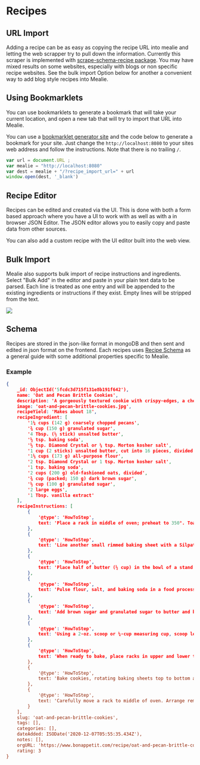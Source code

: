 # Recipes

## URL Import
Adding a recipe can be as easy as copying the recipe URL into mealie and letting the web scrapper try to pull down the information. Currently this scraper is implemented with [scrape-schema-recipe package](https://pypi.org/project/scrape-schema-recipe/). You may have mixed results on some websites, especially with blogs or non specific recipe websites. See the bulk import Option below for another a convenient way to add blog style recipes into Mealie.

## Using Bookmarklets

You can use bookmarklets to generate a bookmark that will take your current location, and open a new tab that will try to import that URL into Mealie.

You can use a [bookmarklet generator site](https://caiorss.github.io/bookmarklet-maker/) and the code below to generate a bookmark for your site. Just change the `http://localhost:8080` to your sites web address and follow the instructions. Note that there is no trailing `/`. 

```js
var url = document.URL ;
var mealie = "http://localhost:8080"
var dest = mealie + "/?recipe_import_url=" + url
window.open(dest, '_blank') 
```

## Recipe Editor
Recipes can be edited and created via the UI. This is done with both a form based approach where you have a UI to work with as well as with a in browser JSON Editor. The JSON editor allows you to easily copy and paste data from other sources. 

You can also add a custom recipe with the UI editor built into the web view.

## Bulk Import
Mealie also supports bulk import of recipe instructions and ingredients. Select "Bulk Add" in the editor and paste in your plain text data to be parsed. Each line is treated as one entry and will be appended to the existing ingredients or instructions if they exist. Empty lines will be stripped from the text.

![](../assets/gifs/bulk-add-demo.gif)

## Schema 
Recipes are stored in the json-like format in mongoDB and then sent and edited in json format on the frontend. Each recipes uses [Recipe Schema](https://schema.org/Recipe) as a general guide with some additional properties specific to Mealie.

### Example
```json
{
    _id: ObjectId('5fcdc3d715f131e8b191f642'),
    name: 'Oat and Pecan Brittle Cookies',
    description: 'A gorgeously textured cookie with crispy-edges, a chewy center, toasty pecans, and tiny crispy pecan brittle bits throughout.',
    image: 'oat-and-pecan-brittle-cookies.jpg',
    recipeYield: 'Makes about 18',
    recipeIngredient: [
        '1¼ cups (142 g) coarsely chopped pecans',
        '¾ cup (150 g) granulated sugar',
        '4 Tbsp. (½ stick) unsalted butter',
        '½ tsp. baking soda',
        '½ tsp. Diamond Crystal or ¼ tsp. Morton kosher salt',
        '1 cup (2 sticks) unsalted butter, cut into 16 pieces, divided',
        '1⅓ cups (173 g) all-purpose flour',
        '2 tsp. Diamond Crystal or 1 tsp. Morton kosher salt',
        '1 tsp. baking soda',
        '2 cups (200 g) old-fashioned oats, divided',
        '¾ cup (packed; 150 g) dark brown sugar',
        '½ cup (100 g) granulated sugar',
        '2 large eggs',
        '1 Tbsp. vanilla extract'
    ],
    recipeInstructions: [
        {
            '@type': 'HowToStep',
            text: 'Place a rack in middle of oven; preheat to 350°. Toast pecans on a small rimmed baking sheet, tossing halfway through, until slightly darkened and fragrant, 8–10 minutes. Let cool.'
        },
        {
            '@type': 'HowToStep',
            text: 'Line another small rimmed baking sheet with a Silpat baking mat. Cook granulated sugar, butter, and 2 Tbsp. water in a small saucepan over medium-low heat, stirring gently with a heatproof rubber spatula, until sugar is dissolved. Increase heat to medium and bring syrup to a rapid simmer. Cook, without stirring, swirling pan often, until syrup turns a deep amber color, 8–10 minutes. Immediately remove saucepan from heat and stir in pecans. Once pecans are well coated, add baking soda and salt and stir to incorporate (mixture will foam and sputter as baking soda aerates caramel). Working quickly (it will harden fast), scrape mixture onto prepared baking sheet and spread into a thin layer. Let cool completely, 5–10 minutes. Chop into pea-size pieces; set aside.'
        },
        {
            '@type': 'HowToStep',
            text: 'Place half of butter (½ cup) in the bowl of a stand mixer. Bring remaining butter to a boil in a small saucepan over medium-low heat, stirring often with a heatproof rubber spatula. Cook, scraping bottom and sides of pan constantly, until butter sputters, foams, and, eventually, you see browned bits floating on the surface, 5–7 minutes. Pour brown butter over butter in stand mixer bowl, making sure to scrape in all the browned bits. Let sit until butter begins to resolidify, about 30 minutes.'
        },
        {
            '@type': 'HowToStep',
            text: 'Pulse flour, salt, and baking soda in a food processor to combine. Add half of reserved pecan brittle and 1 cup oats; process in long pulses until oats and brittle are finely ground.'
        },
        {
            '@type': 'HowToStep',
            text: 'Add brown sugar and granulated sugar to butter and beat with paddle attachment on medium speed until light and smooth but not fluffy, about 2 minutes. Scrape down sides of bowl and add eggs and vanilla. Beat until very light and satiny, about 1 minute. Scrape down sides of bowl and add flour mixture; beat on low speed until no dry spots remain and you have a soft, evenly mixed dough. Add remaining half of brittle and remaining 1 cup oats; mix on low speed just to distribute. Fold batter several times with a spatula to ensure everything is evenly mixed.'
        },
        {
            '@type': 'HowToStep',
            text: 'Using a 2-oz. scoop or ¼-cup measuring cup, scoop level portions of dough to make 18 cookies. Place on a parchment-lined baking sheet, spacing as close together as possible (you’ll space them out before baking). Cover tightly with plastic wrap and chill at least 12 hours and up to 2 days. (If you’re pressed for time, a couple hours will do; cookies just won’t be as chewy.)'
        },
        {
            '@type': 'HowToStep',
            text: 'When ready to bake, place racks in upper and lower thirds of oven; preheat to 350°. Line 2 large rimmed baking sheets with parchment paper. Arrange 6 cookies on each prepared baking sheet, spacing at least 3" apart.'
        },
        {
            '@type': 'HowToStep',
            text: 'Bake cookies, rotating baking sheets top to bottom and front to back after 12 minutes, until dark golden brown around the edges, 16–20 minutes. Let cookies cool 5 minutes on baking sheets, then transfer cookies to a wire rack with a spatula and let cool completely.'
        },
        {
            '@type': 'HowToStep',
            text: 'Carefully move a rack to middle of oven. Arrange remaining dough on one of the baking sheets (it’s okay if it’s still warm). Bake as before (this batch might go a bit faster).\nDo ahead: Dough can be formed 2 months ahead; chill dough balls at least 2 hours before transferring to freezer. Once frozen solid, store in resealable plastic freezer bags and keep frozen. No need to thaw before baking, but you may need to add a minute or two to the baking time. Cookies can be baked 5 days ahead; store airtight at room temperature.'
        }
    ],
    slug: 'oat-and-pecan-brittle-cookies',
    tags: [],
    categories: [],
    dateAdded: ISODate('2020-12-07T05:55:35.434Z'),
    notes: [],
    orgURL: 'https://www.bonappetit.com/recipe/oat-and-pecan-brittle-cookies',
    rating: 3
}
```

